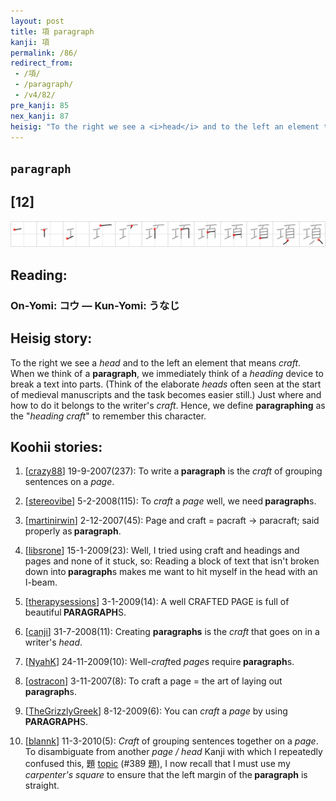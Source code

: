 ```yaml
---
layout: post
title: 項 paragraph
kanji: 項
permalink: /86/
redirect_from:
 - /項/
 - /paragraph/
 - /v4/82/
pre_kanji: 85
nex_kanji: 87
heisig: "To the right we see a <i>head</i> and to the left an element that means <i>craft</i>. When we think of a <b>paragraph</b>, we immediately think of a <i>heading</i> device to break a text into parts. (Think of the elaborate <i>heads</i> often seen at the start of medieval manuscripts and the task becomes easier still.) Just where and how to do it belongs to the writer's <i>craft</i>. Hence, we define <b>paragraphing</b> as the &quot;<i>heading craft</i>&quot; to remember this character."
---
```


## `paragraph`

## [12]

<div class="stroke"><img src="../images/E9A085.png" /></div>

## Reading:

### On-Yomi: コウ &mdash; Kun-Yomi: うなじ

## Heisig story:

To the right we see a <i>head</i> and to the left an element that means <i>craft</i>. When we think of a <b>paragraph</b>, we immediately think of a <i>heading</i> device to break a text into parts. (Think of the elaborate <i>heads</i> often seen at the start of medieval manuscripts and the task becomes easier still.) Just where and how to do it belongs to the writer's <i>craft</i>. Hence, we define <b>paragraphing</b> as the &quot;<i>heading craft</i>&quot; to remember this character.

## Koohii stories:

1) [<a href="http://kanji.koohii.com/profile/crazy88">crazy88</a>] 19-9-2007(237): To write a<strong> paragraph</strong> is the <em>craft</em> of grouping sentences on a <em>page</em>.

2) [<a href="http://kanji.koohii.com/profile/stereovibe">stereovibe</a>] 5-2-2008(115): To <em>craft</em> a <em>page</em> well, we need<strong> paragraph</strong>s.

3) [<a href="http://kanji.koohii.com/profile/martinirwin">martinirwin</a>] 2-12-2007(45): Page and craft = pacraft -&gt; paracraft; said properly as<strong> paragraph</strong>.

4) [<a href="http://kanji.koohii.com/profile/libsrone">libsrone</a>] 15-1-2009(23): Well, I tried using craft and headings and pages and none of it stuck, so: Reading a block of text that isn&#039;t broken down into<strong> paragraph</strong>s makes me want to hit myself in the head with an I-beam.

5) [<a href="http://kanji.koohii.com/profile/therapysessions">therapysessions</a>] 3-1-2009(14): A well CRAFTED PAGE is full of beautiful<strong> PARAGRAPH</strong>S.

6) [<a href="http://kanji.koohii.com/profile/canji">canji</a>] 31-7-2008(11): Creating <strong>paragraphs</strong> is the <em>craft</em> that goes on in a writer&#039;s <em>head</em>.

7) [<a href="http://kanji.koohii.com/profile/NyahK">NyahK</a>] 24-11-2009(10): Well-<em>craft</em>ed <em>page</em>s require<strong> paragraph</strong>s.

8) [<a href="http://kanji.koohii.com/profile/ostracon">ostracon</a>] 3-11-2007(8): To craft a page = the art of laying out<strong> paragraph</strong>s.

9) [<a href="http://kanji.koohii.com/profile/TheGrizzlyGreek">TheGrizzlyGreek</a>] 8-12-2009(6): You can <em>craft</em> a <em>page</em> by using<strong> PARAGRAPH</strong>S.

10) [<a href="http://kanji.koohii.com/profile/blannk">blannk</a>] 11-3-2010(5): <em>Craft</em> of grouping sentences together on a <em>page</em>. To disambiguate from another <em>page / head</em> Kanji with which I repeatedly confused this, 題 <a href="../v4/389">topic</a> (#389 題), I now recall that I must use my <em>carpenter&#039;s square</em> to ensure that the left margin of the<strong> paragraph</strong> is straight.
